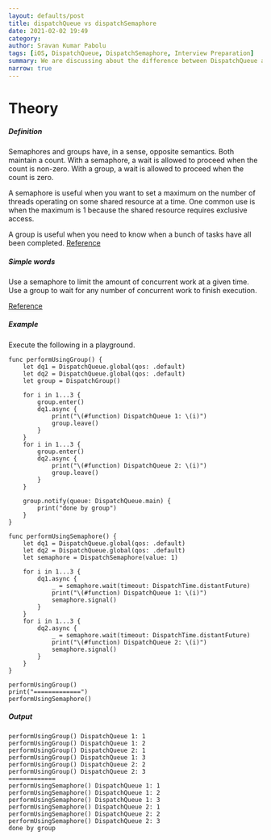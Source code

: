 ```yaml
---
layout: defaults/post
title: dispatchQueue vs dispatchSemaphore
date: 2021-02-02 19:49
category: 
author: Sravan Kumar Pabolu
tags: [iOS, DispatchQueue, DispatchSemaphore, Interview Preparation]
summary: We are discussing about the difference between DispatchQueue and DispatchSemaphore in iOS
narrow: true
---
```


# Theory

##### Definition 
Semaphores and groups have, in a sense, opposite semantics. Both maintain a count. With a semaphore, a wait is allowed to proceed when the count is non-zero. With a group, a wait is allowed to proceed when the count is zero.

A semaphore is useful when you want to set a maximum on the number of threads operating on some shared resource at a time. One common use is when the maximum is 1 because the shared resource requires exclusive access.

A group is useful when you need to know when a bunch of tasks have all been completed.
[Reference](https://stackoverflow.com/a/49924767/1918002)

##### Simple words 
Use a semaphore to limit the amount of concurrent work at a given time. Use a group to wait for any number of concurrent work to finish execution.

[Reference](https://stackoverflow.com/a/49924716/1918002)

##### Example

Execute the following in a playground.

    func performUsingGroup() {
        let dq1 = DispatchQueue.global(qos: .default)
        let dq2 = DispatchQueue.global(qos: .default)
        let group = DispatchGroup()

        for i in 1...3 {
            group.enter()
            dq1.async {
                print("\(#function) DispatchQueue 1: \(i)")
                group.leave()
            }
        }
        for i in 1...3 {
            group.enter()
            dq2.async {
                print("\(#function) DispatchQueue 2: \(i)")
                group.leave()
            }
        }

        group.notify(queue: DispatchQueue.main) {
            print("done by group")
        }
    }

    func performUsingSemaphore() {
        let dq1 = DispatchQueue.global(qos: .default)
        let dq2 = DispatchQueue.global(qos: .default)
        let semaphore = DispatchSemaphore(value: 1)

        for i in 1...3 {
            dq1.async {
                _ = semaphore.wait(timeout: DispatchTime.distantFuture)
                print("\(#function) DispatchQueue 1: \(i)")
                semaphore.signal()
            }
        }
        for i in 1...3 {
            dq2.async {
                _ = semaphore.wait(timeout: DispatchTime.distantFuture)
                print("\(#function) DispatchQueue 2: \(i)")
                semaphore.signal()
            }
        }
    }

    performUsingGroup()
    print("=============")
    performUsingSemaphore()

##### Output

    performUsingGroup() DispatchQueue 1: 1
    performUsingGroup() DispatchQueue 1: 2
    performUsingGroup() DispatchQueue 2: 1
    performUsingGroup() DispatchQueue 1: 3
    performUsingGroup() DispatchQueue 2: 2
    performUsingGroup() DispatchQueue 2: 3
    =============
    performUsingSemaphore() DispatchQueue 1: 1
    performUsingSemaphore() DispatchQueue 1: 2
    performUsingSemaphore() DispatchQueue 1: 3
    performUsingSemaphore() DispatchQueue 2: 1
    performUsingSemaphore() DispatchQueue 2: 2
    performUsingSemaphore() DispatchQueue 2: 3
    done by group
